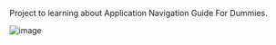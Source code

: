Project to learning about Application Navigation Guide For Dummies.


![image](https://user-images.githubusercontent.com/72364037/174711681-649b6142-1a40-4d50-8856-83434a32b26d.png)
